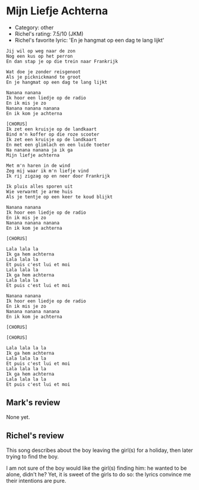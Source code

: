 # Mijn Liefje Achterna

 * Category: other
 * Richel's rating: 7.5/10 (JKM)
 * Richel's favorite lyric: 'En je hangmat op een dag te lang lijkt'

```
Jij wil op weg naar de zon
Nog een kus op het perron
En dan stap je op die trein naar Frankrijk

Wat doe je zonder reisgenoot
Als je picknickmand te groot
En je hangmat op een dag te lang lijkt

Nanana nanana
Ik hoor een liedje op de radio
En ik mis je zo
Nanana nanana nanana
En ik kom je achterna

[CHORUS]
Ik zet een kruisje op de landkaart
Bind m'n koffer op die roze scooter
Ik zet een kruisje op de landkaart
En met een glimlach en een luide toeter
Na nanana nanana ja ik ga
Mijn liefje achterna

Met m'n haren in de wind
Zeg mij waar ik m'n liefje vind
Ik rij zigzag op en neer door Frankrijk

Ik pluis alles sporen uit
Wie verwarmt je arme huis
Als je tentje op een keer te koud blijkt

Nanana nanana
Ik hoor een liedje op de radio
En ik mis je zo
Nanana nanana nanana
En ik kom je achterna

[CHORUS]

Lala lala la
Ik ga hem achterna
Lala lala la
Et puis c'est lui et moi
Lala lala la
Ik ga hem achterna
Lala lala la
Et puis c'est lui et moi

Nanana nanana
Ik hoor een liedje op de radio
En ik mis je zo
Nanana nanana nanana
En ik kom je achterna

[CHORUS]

[CHORUS]

Lala lala la la
Ik ga hem achterna
Lala lala la la
Et puis c'est lui et moi
Lala lala la la
Ik ga hem achterna
Lala lala la la
Et puis c'est lui et moi
```

## Mark's review

None yet.

## Richel's review

This song describes about the boy leaving the girl(s) for a holiday, then later trying to find the boy.

I am not sure of the boy would like the girl(s) finding him: he wanted to be alone, didn't he? Yet, it is
sweet of the girls to do so: the lyrics convince me their intentions are pure.
